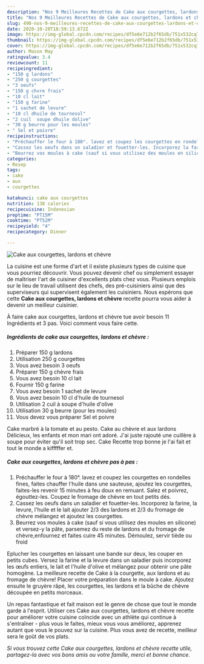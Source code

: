 ```yaml
---
description: "Nos 9 Meilleures Recettes de Cake aux courgettes, lardons et chèvre"
title: "Nos 9 Meilleures Recettes de Cake aux courgettes, lardons et chèvre"
slug: 490-nos-9-meilleures-recettes-de-cake-aux-courgettes-lardons-et-chevre
date: 2020-10-20T18:59:13.672Z
image: https://img-global.cpcdn.com/recipes/df5e6e712b2f65db/751x532cq70/cake-aux-courgettes-lardons-et-chevre-photo-principale-de-la-recette.jpg
thumbnail: https://img-global.cpcdn.com/recipes/df5e6e712b2f65db/751x532cq70/cake-aux-courgettes-lardons-et-chevre-photo-principale-de-la-recette.jpg
cover: https://img-global.cpcdn.com/recipes/df5e6e712b2f65db/751x532cq70/cake-aux-courgettes-lardons-et-chevre-photo-principale-de-la-recette.jpg
author: Mason May
ratingvalue: 3.4
reviewcount: 11
recipeingredient:
- "150 g lardons"
- "250 g courgettes"
- "3 oeufs"
- "150 g chvre frais"
- "10 cl lait"
- "150 g farine"
- "1 sachet de levure"
- "10 cl dhuile de tournesol"
- "2 cuil  soupe dhuile dolive"
- "30 g beurre pour les moules"
- " Sel et poivre"
recipeinstructions:
- "Préchauffer le four à 180°. lavez et coupez les courgettes en rondelles fines, faites chauffer l&#39;huile dans une sauteuse, ajoutez les courgettes, faites-les revenir 15 minutes à feu doux en remuant. Salez et poivrez, égouttez-les. Coupez le fromage de chèvre en tout petits dés."
- "Cassez les oeufs dans un saladier et fouetter-les. Incorporez la farine, la levure, l&#39;huile et le lait ajouter 2/3 des lardons et 2/3 du fromage de chèvre mélangez et ajoutez les courgettes."
- "Beurrez vos moules à cake (sauf si vous utilisez des moules en silicone) et versez-y la pâte, parsemez du reste de lardons et du fromage de chèvre,enfournez et faites cuire 45 minutes. Démoulez, servir tiède ou froid"
categories:
- Resep
tags:
- cake
- aux
- courgettes

katakunci: cake aux courgettes 
nutrition: 138 calories
recipecuisine: Indonesian
preptime: "PT15M"
cooktime: "PT52M"
recipeyield: "4"
recipecategory: Dinner

---
```



![Cake aux courgettes, lardons et chèvre](https://img-global.cpcdn.com/recipes/df5e6e712b2f65db/751x532cq70/cake-aux-courgettes-lardons-et-chevre-photo-principale-de-la-recette.jpg)

La cuisine est une forme d'art et il existe plusieurs types de cuisine que vous pourriez découvrir. Vous pouvez devenir chef ou simplement essayer de maîtriser l'art de cuisiner d'excellents plats chez vous. Plusieurs emplois sur le lieu de travail utilisent des chefs, des pré-cuisiniers ainsi que des superviseurs qui supervisent également les cuisiniers. Nous espérons que cette <strong> Cake aux courgettes, lardons et chèvre </strong> recette pourra vous aider à devenir un meilleur cuisinier.

<!--inarticleads1-->

À faire cake aux courgettes, lardons et chèvre tue avoir besoin 11 Ingrédients et 3 pas. Voici comment vous faire cette.

##### Ingrédients de cake aux courgettes, lardons et chèvre :

1. Préparer 150 g lardons
1. Utilisation 250 g courgettes
1. Vous avez besoin 3 oeufs
1. Préparer 150 g chèvre frais
1. Vous avez besoin 10 cl lait
1. Fournir 150 g farine
1. Vous avez besoin 1 sachet de levure
1. Vous avez besoin 10 cl d&#39;huile de tournesol
1. Utilisation 2 cuil à soupe d&#39;huile d&#39;olive
1. Utilisation 30 g beurre (pour les moules)
1. Vous devez vous préparer  Sel et poivre


Cake marbré à la tomate et au pesto. Cake au chèvre et aux lardons Délicieux, les enfants et mon mari ont adoré. J&#39;ai juste rajouté une cuillère à soupe pour éviter qu&#39;il soit trop sec. Cake Recette trop bonne je l&#39;ai fait et tout le monde a kifffffer et. 

<!--inarticleads2-->

##### Cake aux courgettes, lardons et chèvre pas à pas :

1. Préchauffer le four à 180°. lavez et coupez les courgettes en rondelles fines, faites chauffer l&#39;huile dans une sauteuse, ajoutez les courgettes, faites-les revenir 15 minutes à feu doux en remuant. Salez et poivrez, égouttez-les. Coupez le fromage de chèvre en tout petits dés.
1. Cassez les oeufs dans un saladier et fouetter-les. Incorporez la farine, la levure, l&#39;huile et le lait ajouter 2/3 des lardons et 2/3 du fromage de chèvre mélangez et ajoutez les courgettes.
1. Beurrez vos moules à cake (sauf si vous utilisez des moules en silicone) et versez-y la pâte, parsemez du reste de lardons et du fromage de chèvre,enfournez et faites cuire 45 minutes. Démoulez, servir tiède ou froid


Eplucher les courgettes en laissant une bande sur deux, les couper en petits cubes. Versez la farine et la levure dans un saladier puis incorporez les œufs entiers, le lait et l&#39;huile d&#39;olive et mélangez pour obtenir une pâte homogène. La meilleure recette de Cake à la courgette, aux lardons et au fromage de chèvre! Placer votre préparation dans le moule à cake. Ajoutez ensuite le gruyère râpé, les courgettes, les lardons et la bûche de chèvre découpée en petits morceaux. 

<!--inarticleads1-->

<p>
Un repas fantastique et fait maison est le genre de chose que tout le monde garde à l'esprit. Utiliser ces Cake aux courgettes, lardons et chèvre recette pour améliorer votre cuisine coïncide avec un athlète qui continue à s'entraîner - plus vous le faites, mieux vous vous améliorez, apprenez autant que vous le pouvez sur la cuisine. Plus vous avez de recette, meilleur sera le goût de vos plats.
</p>

<p>
<i>Si vous trouvez cette Cake aux courgettes, lardons et chèvre recette utile, partagez-la avec vos bons amis ou votre famille, merci et bonne chance.</i>
</p>
